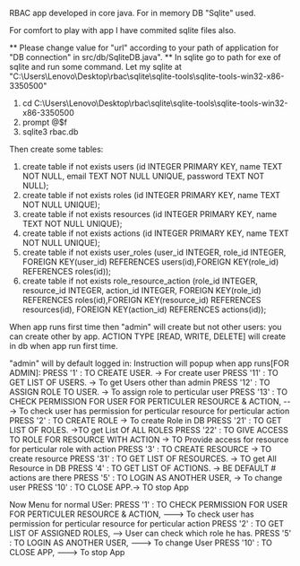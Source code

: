 RBAC app developed in core java.
For in memory DB "Sqlite" used.

For comfort to play with app I have commited sqlite files also.

** Please change value for "url" according to your path of application for "DB connection" in src/db/SqliteDB.java".
** In sqlite go to path for exe of sqlite and run some command.
Let my sqlite at  "C:\Users\Lenovo\Desktop\rbac\sqlite\sqlite-tools\sqlite-tools-win32-x86-3350500"
1. cd C:\Users\Lenovo\Desktop\rbac\sqlite\sqlite-tools\sqlite-tools-win32-x86-3350500
2. prompt @$f
3. sqlite3 rbac.db

Then create some tables:

1. create table if not exists users (id INTEGER PRIMARY KEY, name TEXT NOT NULL, email TEXT NOT NULL UNIQUE, password TEXT NOT NULL);
2. create table if not exists roles (id INTEGER PRIMARY KEY, name TEXT NOT NULL UNIQUE);
3. create table if not exists resources (id INTEGER PRIMARY KEY, name TEXT NOT NULL UNIQUE);
4. create table if not exists actions (id INTEGER PRIMARY KEY, name TEXT NOT NULL UNIQUE);
5. create table if not exists user_roles (user_id INTEGER, role_id INTEGER, FOREIGN KEY(user_id) REFERENCES users(id),FOREIGN KEY(role_id) REFERENCES roles(id));
6. create table if not exists role_resource_action (role_id INTEGER, resource_id INTEGER, action_id INTEGER, FOREIGN KEY(role_id) REFERENCES roles(id),FOREIGN KEY(resource_id) REFERENCES resources(id), FOREIGN KEY(action_id) REFERENCES actions(id));

When app runs first time then "admin" will create but not other users: you can create other by app.
ACTION TYPE [READ, WRITE, DELETE] will create in db when app run first time.

"admin" will by default logged in:
Instruction will popup when app runs[FOR ADMIN]:
PRESS '1'	: TO CREATE USER. -> For create user
PRESS '11'	: TO GET LIST OF USERS. -> To get Users other than admin
PRESS '12'	: TO ASSIGN ROLE TO USER. -> To assign role to perticular user
PRESS '13'	: TO CHECK PERMISSION FOR USER FOR PERTICULER RESOURCE & ACTION,  ---> To check user has permission for perticular resource for perticular action
PRESS '2'	: TO CREATE ROLE -> To create Role in DB 
PRESS '21'	: TO GET LIST OF ROLES. ->TO get List Of ALL ROLES
PRESS '22'	: TO GIVE ACCESS TO ROLE FOR RESOURCE WITH ACTION -> TO Provide access for resource for perticular role with action
PRESS '3'	: TO CREATE RESOURCE -> TO create resource
PRESS '31'	: TO GET LIST OF RESOURCES. -> TO get All Resource in DB
PRESS '4'	: TO GET LIST OF ACTIONS. -> BE DEFAULT # actions are there
PRESS '5'	: TO LOGIN AS ANOTHER USER, -> To change user
PRESS '10'	: TO CLOSE APP.-> TO stop App


Now Menu for normal USer:
PRESS '1'	: TO CHECK PERMISSION FOR USER FOR PERTICULER RESOURCE & ACTION, ---> To check user has permission for perticular resource for perticular action
PRESS '2'	: TO GET LIST OF ASSIGNED ROLES, --> User can check which role he has.
PRESS '5'	: TO LOGIN AS ANOTHER USER, ---> To change User
PRESS '10'	: TO CLOSE APP, ---> To stop App
